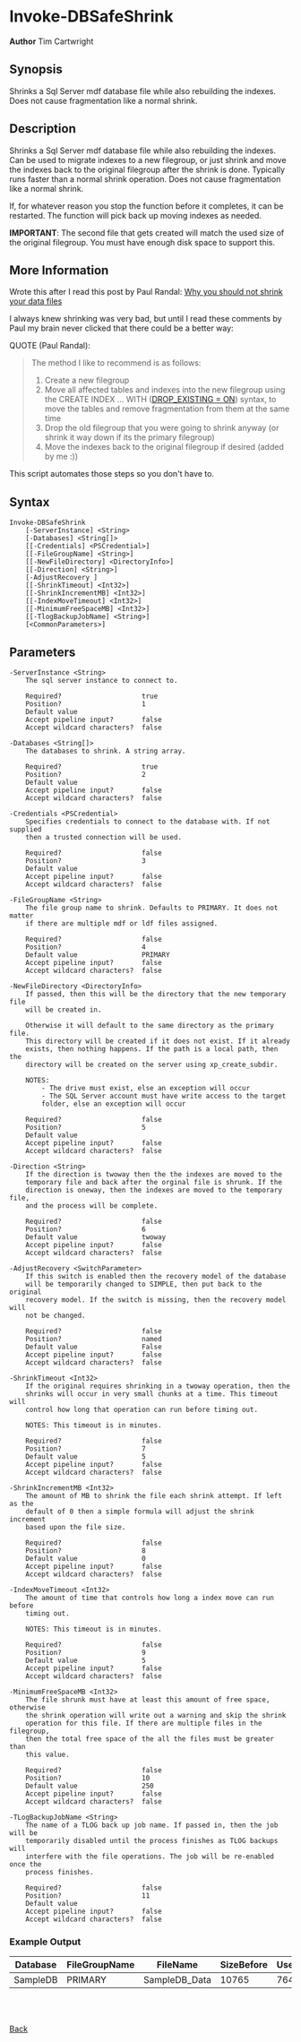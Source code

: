 
# Invoke-DBSafeShrink
**Author** Tim Cartwright

## Synopsis
Shrinks a Sql Server mdf database file while also rebuilding the indexes. Does not cause fragmentation like a normal shrink.

## Description
Shrinks a Sql Server mdf database file while also rebuilding the indexes. Can be used to migrate indexes to a new filegroup, or just shrink and move the indexes back to the original filegroup after the shrink is done. Typically runs faster than a normal shrink operation. Does not cause fragmentation like a normal shrink.

If, for whatever reason you stop the function before it completes, it can be restarted. The function will pick back up moving indexes as needed.

**IMPORTANT**: The second file that gets created will match the used size of the original filegroup. You must have enough disk space to support this.

## More Information     
Wrote this after I read this post by Paul Randal: <a href="https://www.sqlskills.com/blogs/paul/why-you-should-not-shrink-your-data-files/" target="_blank">Why you should not shrink your data files</a>  
    
I always knew shrinking was very bad, but until I read these comments by Paul my brain never clicked that there could be a better way:

QUOTE (Paul Randal):
    
>    The method I like to recommend is as follows:
>
> 1. Create a new filegroup
> 2. Move all affected tables and indexes into the new filegroup using the
> CREATE INDEX … WITH (<a href="https://learn.microsoft.com/en-us/sql/t-sql/statements/create-index-transact-sql?view=sql-server-ver16#drop_existing---on--off-" target="_blank">DROP_EXISTING = ON</a>) syntax, to move the tables
> and remove fragmentation from them at the same time
> 3. Drop the old filegroup that you were going to shrink anyway (or
> shrink it way down if its the primary filegroup)
> 4. Move the indexes back to the original filegroup if desired (added by me :))

This script automates those steps so you don't have to.

## Syntax
    Invoke-DBSafeShrink 
        [-ServerInstance] <String> 
        [-Databases] <String[]> 
        [[-Credentials] <PSCredential>] 
        [[-FileGroupName] <String>] 
        [[-NewFileDirectory] <DirectoryInfo>] 
        [[-Direction] <String>] 
        [-AdjustRecovery ] 
        [[-ShrinkTimeout] <Int32>] 
        [[-ShrinkIncrementMB] <Int32>] 
        [[-IndexMoveTimeout] <Int32>] 
        [[-MinimumFreeSpaceMB] <Int32>] 
        [[-TlogBackupJobName] <String>] 
        [<CommonParameters>]

## Parameters
    -ServerInstance <String>
        The sql server instance to connect to.

        Required?                    true
        Position?                    1
        Default value                
        Accept pipeline input?       false
        Accept wildcard characters?  false

    -Databases <String[]>
        The databases to shrink. A string array.

        Required?                    true
        Position?                    2
        Default value                
        Accept pipeline input?       false
        Accept wildcard characters?  false

    -Credentials <PSCredential>
        Specifies credentials to connect to the database with. If not supplied 
        then a trusted connection will be used.

        Required?                    false
        Position?                    3
        Default value                
        Accept pipeline input?       false
        Accept wildcard characters?  false

    -FileGroupName <String>
        The file group name to shrink. Defaults to PRIMARY. It does not matter 
        if there are multiple mdf or ldf files assigned.

        Required?                    false
        Position?                    4
        Default value                PRIMARY
        Accept pipeline input?       false
        Accept wildcard characters?  false

    -NewFileDirectory <DirectoryInfo>
        If passed, then this will be the directory that the new temporary file 
        will be created in.
        
        Otherwise it will default to the same directory as the primary file. 
        This directory will be created if it does not exist. If it already 
        exists, then nothing happens. If the path is a local path, then the 
        directory will be created on the server using xp_create_subdir.
        
        NOTES:
            - The drive must exist, else an exception will occur
            - The SQL Server account must have write access to the target 
            folder, else an exception will occur

        Required?                    false
        Position?                    5
        Default value                
        Accept pipeline input?       false
        Accept wildcard characters?  false

    -Direction <String>
        If the direction is twoway then the the indexes are moved to the 
        temporary file and back after the orginal file is shrunk. If the 
        direction is oneway, then the indexes are moved to the temporary file, 
        and the process will be complete.

        Required?                    false
        Position?                    6
        Default value                twoway
        Accept pipeline input?       false
        Accept wildcard characters?  false

    -AdjustRecovery <SwitchParameter>
        If this switch is enabled then the recovery model of the database 
        will be temporarily changed to SIMPLE, then put back to the original 
        recovery model. If the switch is missing, then the recovery model will 
        not be changed.

        Required?                    false
        Position?                    named
        Default value                False
        Accept pipeline input?       false
        Accept wildcard characters?  false

    -ShrinkTimeout <Int32>
        If the original requires shrinking in a twoway operation, then the 
        shrinks will occur in very small chunks at a time. This timeout will 
        control how long that operation can run before timing out.
        
        NOTES: This timeout is in minutes.

        Required?                    false
        Position?                    7
        Default value                5
        Accept pipeline input?       false
        Accept wildcard characters?  false

    -ShrinkIncrementMB <Int32>
        The amount of MB to shrink the file each shrink attempt. If left as the 
        default of 0 then a simple formula will adjust the shrink increment 
        based upon the file size.

        Required?                    false
        Position?                    8
        Default value                0
        Accept pipeline input?       false
        Accept wildcard characters?  false

    -IndexMoveTimeout <Int32>
        The amount of time that controls how long a index move can run before 
        timing out.
        
        NOTES: This timeout is in minutes.

        Required?                    false
        Position?                    9
        Default value                5
        Accept pipeline input?       false
        Accept wildcard characters?  false

    -MinimumFreeSpaceMB <Int32>
        The file shrunk must have at least this amount of free space, otherwise
        the shrink operation will write out a warning and skip the shrink 
        operation for this file. If there are multiple files in the filegroup, 
        then the total free space of the all the files must be greater than 
        this value.

        Required?                    false
        Position?                    10
        Default value                250
        Accept pipeline input?       false
        Accept wildcard characters?  false

    -TLogBackupJobName <String>
        The name of a TLOG back up job name. If passed in, then the job will be 
        temporarily disabled until the process finishes as TLOG backups will 
        interfere with the file operations. The job will be re-enabled once the 
        process finishes.

        Required?                    false
        Position?                    11
        Default value                
        Accept pipeline input?       false
        Accept wildcard characters?  false

### Example Output

| Database | FileGroupName | FileName | SizeBefore | UsedBefore | FreeBefore | SizeAfter | UsedAfter | FreeAfter |
| -------- | ------------- | -------- | ---------- | ---------- | ---------- | --------- | --------- | --------- |
| SampleDB | PRIMARY | SampleDB_Data | 10765 | 764 | 10001 | 818 | 764 | 54 |

<br/>
<br/>

[Back](/README.md)
